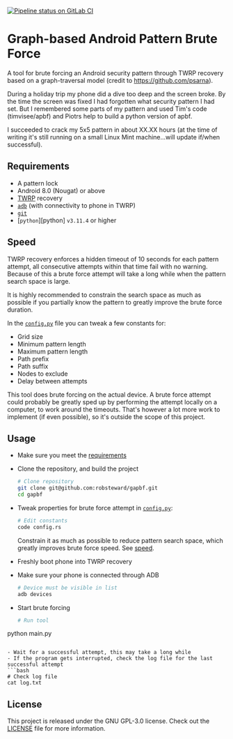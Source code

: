 [![Pipeline status on GitLab CI][pipeline-badge]][pipeline-link]

# Graph-based Android Pattern Brute Force
A tool for brute forcing an Android security pattern through TWRP recovery based on a graph-traversal model (credit to https://github.com/psarna).

During a holiday trip my phone did a dive too deep and the screen broke. By the time the screen was fixed I had forgotten what security pattern I had set. But I remembered some parts of my pattern and used Tim's code (timvisee/apbf) and Piotrs help to build a python version of apbf.

I succeeded to crack my 5x5 pattern in about XX.XX hours (at the time of writing it's still running on a small Linux Mint machine...will update if/when successful).

## Requirements
- A pattern lock
- Android 8.0 (Nougat) or above
- [TWRP][twrp] recovery
- [`adb`][adb] (with connectivity to phone in TWRP)
- [`git`][git]
- [`python`][python] `v3.11.4` or higher

## Speed
TWRP recovery enforces a hidden timeout of 10 seconds for each pattern attempt,
all consecutive attempts within that time fail with no warning. Because of this
a brute force attempt will take a long while when the pattern search space is
large.

It is highly recommended to constrain the search space as much as possible if
you partially know the pattern to greatly improve the brute force duration.

In the [`config.py`](./config.py) file you can tweak a few constants for:
- Grid size
- Minimum pattern length
- Maximum pattern length
- Path prefix
- Path suffix
- Nodes to exclude
- Delay between attempts

This tool does brute forcing on the actual device. A brute force attempt could
probably be greatly sped up by performing the attempt locally on a computer,
to work around the timeouts. That's however a lot more work to implement (if
even possible), so it's outside the scope of this project.

## Usage
- Make sure you meet the [requirements](#requirements)
- Clone the repository, and build the project
  ```bash
  # Clone repository
  git clone git@github.com:robsteward/gapbf.git
  cd gapbf
  ```

- Tweak properties for brute force attempt in [`config.py`](./config.py):
  ```bash
  # Edit constants
  code config.rs
  ```

  Constrain it as much as possible to reduce pattern search space, which greatly
  improves brute force speed. See [speed](#speed).

- Freshly boot phone into TWRP recovery
- Make sure your phone is connected through ADB
  ```bash
  # Device must be visible in list
  adb devices
  ```

- Start brute forcing
  ```bash
  # Run tool
 python main.py
  ```

- Wait for a successful attempt, this may take a long while
- If the program gets interrupted, check the log file for the last successful attempt
  ```bash
  # Check log file
  cat log.txt
  ```

## License
This project is released under the GNU GPL-3.0 license.
Check out the [LICENSE](LICENSE) file for more information.

[adb]: https://developer.android.com/studio/command-line/adb
[git]: https://git-scm.com/
[twrp]: https://twrp.me/
[pipeline-badge]: https://gitlab.com/timvisee/apbf/badges/master/pipeline.svg
[pipeline-link]: https://gitlab.com/timvisee/apbf/pipelines